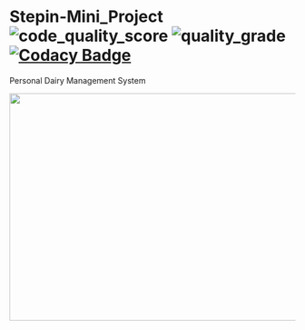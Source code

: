# Stepin-Mini_Project  ![code_quality_score](https://www.code-inspector.com/project/27558/status/svg)  ![quality_grade](https://www.code-inspector.com/project/27558/score/svg) [![Codacy Badge](https://app.codacy.com/project/badge/Grade/df7960ac34194273a114096d5b844dbc)](https://www.codacy.com/gh/karthikg49/stepin-mini_project/dashboard?utm_source=github.com&amp;utm_medium=referral&amp;utm_content=karthikg49/stepin-mini_project&amp;utm_campaign=Badge_Grade)
Personal Dairy Management System

<img src="https://slideplayer.com/slide/3345356/12/images/6/Diary+Management+Software.jpg" width=800 height=400>
